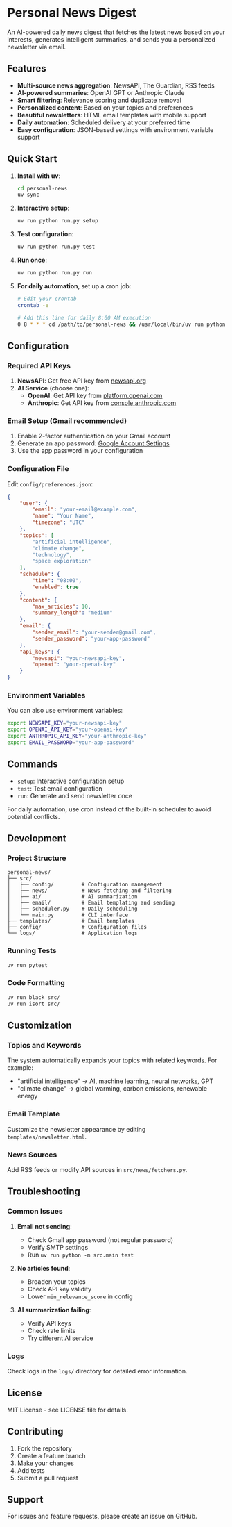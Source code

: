 # Personal News Digest

An AI-powered daily news digest that fetches the latest news based on your interests, generates intelligent summaries, and sends you a personalized newsletter via email.

## Features

- **Multi-source news aggregation**: NewsAPI, The Guardian, RSS feeds
- **AI-powered summaries**: OpenAI GPT or Anthropic Claude
- **Smart filtering**: Relevance scoring and duplicate removal
- **Personalized content**: Based on your topics and preferences
- **Beautiful newsletters**: HTML email templates with mobile support
- **Daily automation**: Scheduled delivery at your preferred time
- **Easy configuration**: JSON-based settings with environment variable support

## Quick Start

1. **Install with uv**:
   ```bash
   cd personal-news
   uv sync
   ```

2. **Interactive setup**:
   ```bash
   uv run python run.py setup
   ```

3. **Test configuration**:
   ```bash
   uv run python run.py test
   ```

4. **Run once**:
   ```bash
   uv run python run.py run
   ```

5. **For daily automation**, set up a cron job:
   ```bash
   # Edit your crontab
   crontab -e
   
   # Add this line for daily 8:00 AM execution
   0 8 * * * cd /path/to/personal-news && /usr/local/bin/uv run python run.py run
   ```

## Configuration

### Required API Keys

1. **NewsAPI**: Get free API key from [newsapi.org](https://newsapi.org)
2. **AI Service** (choose one):
   - **OpenAI**: Get API key from [platform.openai.com](https://platform.openai.com)
   - **Anthropic**: Get API key from [console.anthropic.com](https://console.anthropic.com)

### Email Setup (Gmail recommended)

1. Enable 2-factor authentication on your Gmail account
2. Generate an app password: [Google Account Settings](https://myaccount.google.com/apppasswords)
3. Use the app password in your configuration

### Configuration File

Edit `config/preferences.json`:

```json
{
    "user": {
        "email": "your-email@example.com",
        "name": "Your Name",
        "timezone": "UTC"
    },
    "topics": [
        "artificial intelligence",
        "climate change",
        "technology",
        "space exploration"
    ],
    "schedule": {
        "time": "08:00",
        "enabled": true
    },
    "content": {
        "max_articles": 10,
        "summary_length": "medium"
    },
    "email": {
        "sender_email": "your-sender@gmail.com",
        "sender_password": "your-app-password"
    },
    "api_keys": {
        "newsapi": "your-newsapi-key",
        "openai": "your-openai-key"
    }
}
```

### Environment Variables

You can also use environment variables:

```bash
export NEWSAPI_KEY="your-newsapi-key"
export OPENAI_API_KEY="your-openai-key"
export ANTHROPIC_API_KEY="your-anthropic-key"
export EMAIL_PASSWORD="your-app-password"
```

## Commands

- `setup`: Interactive configuration setup
- `test`: Test email configuration  
- `run`: Generate and send newsletter once

For daily automation, use cron instead of the built-in scheduler to avoid potential conflicts.

## Development

### Project Structure

```
personal-news/
├── src/
│   ├── config/         # Configuration management
│   ├── news/           # News fetching and filtering
│   ├── ai/             # AI summarization
│   ├── email/          # Email templating and sending
│   ├── scheduler.py    # Daily scheduling
│   └── main.py         # CLI interface
├── templates/          # Email templates
├── config/             # Configuration files
└── logs/               # Application logs
```

### Running Tests

```bash
uv run pytest
```

### Code Formatting

```bash
uv run black src/
uv run isort src/
```

## Customization

### Topics and Keywords

The system automatically expands your topics with related keywords. For example:
- "artificial intelligence" → AI, machine learning, neural networks, GPT
- "climate change" → global warming, carbon emissions, renewable energy

### Email Template

Customize the newsletter appearance by editing `templates/newsletter.html`.

### News Sources

Add RSS feeds or modify API sources in `src/news/fetchers.py`.

## Troubleshooting

### Common Issues

1. **Email not sending**:
   - Check Gmail app password (not regular password)
   - Verify SMTP settings
   - Run `uv run python -m src.main test`

2. **No articles found**:
   - Broaden your topics
   - Check API key validity
   - Lower `min_relevance_score` in config

3. **AI summarization failing**:
   - Verify API keys
   - Check rate limits
   - Try different AI service

### Logs

Check logs in the `logs/` directory for detailed error information.

## License

MIT License - see LICENSE file for details.

## Contributing

1. Fork the repository
2. Create a feature branch
3. Make your changes
4. Add tests
5. Submit a pull request

## Support

For issues and feature requests, please create an issue on GitHub.